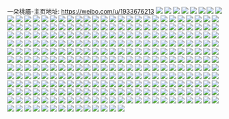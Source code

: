 一朵桃靥-主页地址: https://weibo.com/u/1933676213 
![](https://wx4.sinaimg.cn/mw2000/73418eb5ly1h202fbgwn2j229r3enb2e.jpg) 
![](https://wx4.sinaimg.cn/mw2000/73418eb5ly1h1yvv9yxcnj22c0340qv6.jpg) 
![](https://wx4.sinaimg.cn/mw2000/73418eb5ly1h1yvvd2mynj229r3ene85.jpg) 
![](https://wx4.sinaimg.cn/mw2000/73418eb5ly1h1yvvnqnxij22bz33zqv7.jpg) 
![](https://wx4.sinaimg.cn/mw2000/73418eb5ly1h1yvviw106j22c035ikjn.jpg) 
![](https://wx4.sinaimg.cn/mw2000/73418eb5ly1h1yvvfgoywj224z3m81l0.jpg) 
![](https://wx4.sinaimg.cn/mw2000/73418eb5ly1h1yvv8t6z1j22c03404qr.jpg) 
![](https://wx4.sinaimg.cn/mw2000/73418eb5ly1h1yvvkq9fyj22bs35s1l0.jpg) 
![](https://wx4.sinaimg.cn/mw2000/73418eb5ly1h1yvvh8hh4j22c03404qs.jpg) 
![](https://wx4.sinaimg.cn/mw2000/73418eb5ly1h1yvvluqbej223r2t0b2a.jpg) 
![](https://wx4.sinaimg.cn/mw2000/73418eb5ly1h1xr06cowhj21xj2kqhdv.jpg) 
![](https://wx4.sinaimg.cn/mw2000/73418eb5ly1h1xr0m4afwj22c03407wl.jpg) 
![](https://wx4.sinaimg.cn/mw2000/73418eb5ly1h1xr0ci9isj21e35k7qv8.jpg) 
![](https://wx4.sinaimg.cn/mw2000/73418eb5ly1h1xr0hs4i2j22632w44qr.jpg) 
![](https://wx4.sinaimg.cn/mw2000/73418eb5ly1h1xr0fme6hj217c6fax6s.jpg) 
![](https://wx4.sinaimg.cn/mw2000/73418eb5ly1h1xr0jb4ylj22a431ie83.jpg) 
![](https://wx4.sinaimg.cn/mw2000/73418eb5ly1h1xr0vukk3j22ar32c7wn.jpg) 
![](https://wx4.sinaimg.cn/mw2000/73418eb5ly1h1xr0xztw4j224w2uju0z.jpg) 
![](https://wx4.sinaimg.cn/mw2000/73418eb5ly1h1xr08u9adj21pc4jgu0z.jpg) 
![](https://wx4.sinaimg.cn/mw2000/73418eb5ly1h1ueazq8roj22bc334x6s.jpg) 
![](https://wx4.sinaimg.cn/mw2000/73418eb5ly1h1ueb4pu6vj22aa31qqv7.jpg) 
![](https://wx4.sinaimg.cn/mw2000/73418eb5ly1h1ueatffepj229m30t4qs.jpg) 
![](https://wx4.sinaimg.cn/mw2000/73418eb5ly1h1ueaqmoavj22c0340x6r.jpg) 
![](https://wx4.sinaimg.cn/mw2000/73418eb5ly1h1ueaws00lj225r2voe84.jpg) 
![](https://wx4.sinaimg.cn/mw2000/73418eb5ly1h1ueb20ygcj22c0340kjo.jpg) 
![](https://wx4.sinaimg.cn/mw2000/73418eb5ly1h1s255l0igj226n2wunpe.jpg) 
![](https://wx4.sinaimg.cn/mw2000/73418eb5ly1h1s25gyspsj22c03407wi.jpg) 
![](https://wx4.sinaimg.cn/mw2000/73418eb5ly1h1s25ebuwuj21rd2cinpd.jpg) 
![](https://wx4.sinaimg.cn/mw2000/73418eb5ly1h1s253007bj22342s5u0x.jpg) 
![](https://wx4.sinaimg.cn/mw2000/73418eb5ly1h1s25m9oigj22c03407wj.jpg) 
![](https://wx4.sinaimg.cn/mw2000/73418eb5ly1h1s25osnkmj22342s5e82.jpg) 
![](https://wx4.sinaimg.cn/mw2000/73418eb5ly1h1s25ffmhaj22672w9qv5.jpg) 
![](https://wx4.sinaimg.cn/mw2000/73418eb5ly1h1s25kiqsej22c0340e83.jpg) 
![](https://wx4.sinaimg.cn/mw2000/73418eb5ly1h1s25d04nxj22c0340kjm.jpg) 
![](https://wx4.sinaimg.cn/mw2000/73418eb5ly1h1r0hsbskfj227g2xy4qr.jpg) 
![](https://wx4.sinaimg.cn/mw2000/73418eb5ly1h1r0hqk332j22c0340e83.jpg) 
![](https://wx4.sinaimg.cn/mw2000/73418eb5ly1h1r0hhcjgqj22422tf7wj.jpg) 
![](https://wx4.sinaimg.cn/mw2000/73418eb5ly1h1r0hmzctjj22c0340u0z.jpg) 
![](https://wx4.sinaimg.cn/mw2000/73418eb5ly1h1r0humcnpj22c0340e82.jpg) 
![](https://wx4.sinaimg.cn/mw2000/73418eb5ly1h1r0hl5pcxj222d2r6b2b.jpg) 
![](https://wx4.sinaimg.cn/mw2000/73418eb5ly1h1r0howchhj22b332enpf.jpg) 
![](https://wx4.sinaimg.cn/mw2000/73418eb5ly1h1r0hj2x89j222d2r6u0y.jpg) 
![](https://wx4.sinaimg.cn/mw2000/73418eb5ly1h1r0ja0trnj2297309e82.jpg) 
![](https://wx4.sinaimg.cn/mw2000/73418eb5ly1h1pu7p7qaoj22162q2e82.jpg) 
![](https://wx4.sinaimg.cn/mw2000/73418eb5ly1h1pu34ey5kj22c0340kjo.jpg) 
![](https://wx4.sinaimg.cn/mw2000/73418eb5ly1h1pu38aorzj22c0340x6r.jpg) 
![](https://wx4.sinaimg.cn/mw2000/73418eb5ly1h1pu3ayty6j22c0340qv8.jpg) 
![](https://wx4.sinaimg.cn/mw2000/73418eb5ly1h1pu3g1n5qj22c0340npe.jpg) 
![](https://wx4.sinaimg.cn/mw2000/73418eb5ly1h1pu3cvmuxj22c03401l0.jpg) 
![](https://wx4.sinaimg.cn/mw2000/73418eb5ly1h1pu3j5go3j22c0340b2a.jpg) 
![](https://wx4.sinaimg.cn/mw2000/73418eb5ly1h1pu368o2ej22c03407wj.jpg) 
![](https://wx4.sinaimg.cn/mw2000/73418eb5ly1h1pu3edmsij22c0340x6q.jpg) 
![](https://wx4.sinaimg.cn/mw2000/73418eb5ly1h1nj56qiezj22bz33y7wk.jpg) 
![](https://wx4.sinaimg.cn/mw2000/73418eb5ly1h1nj5c4c5wj22by33xnpi.jpg) 
![](https://wx4.sinaimg.cn/mw2000/73418eb5ly1h1nj58jnkjj22c03404qs.jpg) 
![](https://wx4.sinaimg.cn/mw2000/73418eb5ly1h1nj5dgd3aj213l1gs7wh.jpg) 
![](https://wx4.sinaimg.cn/mw2000/73418eb5ly1h1nj5gni7yj22c03404qu.jpg) 
![](https://wx4.sinaimg.cn/mw2000/73418eb5ly1h1nj51cjunj22772xl7wl.jpg) 
![](https://wx4.sinaimg.cn/mw2000/73418eb5ly1h1nj5mrwy7j229r3104qt.jpg) 
![](https://wx4.sinaimg.cn/mw2000/73418eb5ly1h1nj54tk5lj21e35k77wl.jpg) 
![](https://wx4.sinaimg.cn/mw2000/73418eb5ly1h1nj5kenxjj21hc1z41ky.jpg) 
![](https://wx4.sinaimg.cn/mw2000/73418eb5ly1h1ky7zw2kjj22c03401l0.jpg) 
![](https://wx4.sinaimg.cn/mw2000/73418eb5ly1h1ky7yk66oj22062o8npe.jpg) 
![](https://wx4.sinaimg.cn/mw2000/73418eb5ly1h1ky81o05kj22c03404qs.jpg) 
![](https://wx4.sinaimg.cn/mw2000/73418eb5ly1h1ky7xh8vkj22c0340x6r.jpg) 
![](https://wx4.sinaimg.cn/mw2000/73418eb5ly1h1ky83bjf4j225f2v9hdw.jpg) 
![](https://wx4.sinaimg.cn/mw2000/73418eb5ly1h1ky7vr435j229x318e83.jpg) 
![](https://wx4.sinaimg.cn/mw2000/73418eb5ly1h1ky7t05gsj21x82kbu0y.jpg) 
![](https://wx4.sinaimg.cn/mw2000/73418eb5ly1h1ky84lntuj221v2qiqv7.jpg) 
![](https://wx4.sinaimg.cn/mw2000/73418eb5ly1h1ky7uiui3j22c0340b2c.jpg) 
![](https://wx4.sinaimg.cn/mw2000/73418eb5ly1h1ita9pvrnj21ts2fpu0z.jpg) 
![](https://wx4.sinaimg.cn/mw2000/73418eb5ly1h1hry8rdk0j222k2rf7wj.jpg) 
![](https://wx4.sinaimg.cn/mw2000/73418eb5ly1h1hry7acxnj22c0340qv8.jpg) 
![](https://wx4.sinaimg.cn/mw2000/73418eb5ly1h1hryb2c5dj22c0340u10.jpg) 
![](https://wx4.sinaimg.cn/mw2000/73418eb5ly1h1hryd4ztjj22c03407wk.jpg) 
![](https://wx4.sinaimg.cn/mw2000/73418eb5ly1h1fhej7bxuj22c0340e84.jpg) 
![](https://wx4.sinaimg.cn/mw2000/73418eb5ly1h1fhedida9j22by33xu0z.jpg) 
![](https://wx4.sinaimg.cn/mw2000/73418eb5ly1h1fherhkirj20xc3pc4qq.jpg) 
![](https://wx4.sinaimg.cn/mw2000/73418eb5ly1h1fheuqg49j20xc3pce82.jpg) 
![](https://wx4.sinaimg.cn/mw2000/73418eb5ly1h1fhepf3acj22c03404qs.jpg) 
![](https://wx4.sinaimg.cn/mw2000/73418eb5ly1h1fhesx5mzj20xc3pc1ky.jpg) 
![](https://wx4.sinaimg.cn/mw2000/73418eb5ly1h1fhexx83oj22c03407wi.jpg) 
![](https://wx4.sinaimg.cn/mw2000/73418eb5ly1h1fhewrt2aj20xc3pce82.jpg) 
![](https://wx4.sinaimg.cn/mw2000/73418eb5ly1h1fhezdoscj22by33ykjm.jpg) 
![](https://wx4.sinaimg.cn/mw2000/73418eb5ly1h1cl4uvap9j221231mnpf.jpg) 
![](https://wx4.sinaimg.cn/mw2000/73418eb5ly1h1cl5b2bvrj21yw2yee84.jpg) 
![](https://wx4.sinaimg.cn/mw2000/73418eb5ly1h1cl6jfrldj222o340kjp.jpg) 
![](https://wx4.sinaimg.cn/mw2000/73418eb5ly1h1cl4zfpenj222o3401l0.jpg) 
![](https://wx4.sinaimg.cn/mw2000/73418eb5ly1h1cl5kpmkqj223u35sqv7.jpg) 
![](https://wx4.sinaimg.cn/mw2000/73418eb5ly1h1cl5wvt7aj222o340b2c.jpg) 
![](https://wx4.sinaimg.cn/mw2000/73418eb5ly1h1cl5g699pj222o340npg.jpg) 
![](https://wx4.sinaimg.cn/mw2000/73418eb5ly1h1cl63tts2j223u35su0z.jpg) 
![](https://wx4.sinaimg.cn/mw2000/73418eb5ly1h1cl55t3mnj222833z4qu.jpg) 
![](https://wx4.sinaimg.cn/mw2000/73418eb5ly1h1aq9grh7cj224t2uf7wl.jpg) 
![](https://wx4.sinaimg.cn/mw2000/73418eb5ly1h1aq9or924j22av32hhdx.jpg) 
![](https://wx4.sinaimg.cn/mw2000/73418eb5ly1h1aqa3vgb2j21w72iynpf.jpg) 
![](https://wx4.sinaimg.cn/mw2000/73418eb5ly1h1aq99y802j22c03407wj.jpg) 
![](https://wx4.sinaimg.cn/mw2000/73418eb5ly1h1aq9vzmxij22c0341u11.jpg) 
![](https://wx4.sinaimg.cn/mw2000/73418eb5ly1h1aq9xpwwej22c0340e83.jpg) 
![](https://wx4.sinaimg.cn/mw2000/73418eb5ly1h18hc7269dj20uk7x7kjo.jpg) 
![](https://wx4.sinaimg.cn/mw2000/73418eb5ly1h18hcdlhxlj20uk5nqb2b.jpg) 
![](https://wx4.sinaimg.cn/mw2000/73418eb5ly1h18hbz6v48j20uk5nr7wj.jpg) 
![](https://wx4.sinaimg.cn/mw2000/73418eb5ly1h18hcbd1pyj20uk6sgnpf.jpg) 
![](https://wx4.sinaimg.cn/mw2000/73418eb5ly1h18hcjkkasj227t2yfnpf.jpg) 
![](https://wx4.sinaimg.cn/mw2000/73418eb5ly1h18hc94ykmj20uk5nqu0y.jpg) 
![](https://wx4.sinaimg.cn/mw2000/73418eb5ly1h18hc1r6gzj20uk5nqu0y.jpg) 
![](https://wx4.sinaimg.cn/mw2000/73418eb5ly1h18hc4ezzjj20uk6sghdv.jpg) 
![](https://wx4.sinaimg.cn/mw2000/73418eb5ly1h18hbx03krj20uk6sgb2a.jpg) 
![](https://wx4.sinaimg.cn/mw2000/73418eb5ly1h17cjp19daj22c0340e84.jpg) 
![](https://wx4.sinaimg.cn/mw2000/73418eb5ly1h17cjv6l7fj220a2od1l0.jpg) 
![](https://wx4.sinaimg.cn/mw2000/73418eb5ly1h17cjhvs2yj22aq32ae84.jpg) 
![](https://wx4.sinaimg.cn/mw2000/73418eb5ly1h17cjxexr5j224t2uhe83.jpg) 
![](https://wx4.sinaimg.cn/mw2000/73418eb5ly1h17abo849qj22552uv7wk.jpg) 
![](https://wx4.sinaimg.cn/mw2000/73418eb5ly1h17abzskozj22802you0z.jpg) 
![](https://wx4.sinaimg.cn/mw2000/73418eb5ly1h17abwtvq2j22c0340kjm.jpg) 
![](https://wx4.sinaimg.cn/mw2000/73418eb5ly1h17ac67ee2j22612w27wk.jpg) 
![](https://wx4.sinaimg.cn/mw2000/73418eb5ly1h17abrv0ykj22c03404qs.jpg) 
![](https://wx4.sinaimg.cn/mw2000/73418eb5ly1h17abvbpwdj227t2yfqv8.jpg) 
![](https://wx4.sinaimg.cn/mw2000/73418eb5ly1h17ac2tsfxj224w2uie84.jpg) 
![](https://wx4.sinaimg.cn/mw2000/73418eb5ly1h17abplf3bj22c03404qr.jpg) 
![](https://wx4.sinaimg.cn/mw2000/73418eb5ly1h17acdhy4aj22c0340nph.jpg) 
![](https://wx4.sinaimg.cn/mw2000/73418eb5ly1h160wna59jj226u2x4b2c.jpg) 
![](https://wx4.sinaimg.cn/mw2000/73418eb5ly1h160x7l6xwj22b332s1l1.jpg) 
![](https://wx4.sinaimg.cn/mw2000/73418eb5ly1h160x0r3ubj22c0340npg.jpg) 
![](https://wx4.sinaimg.cn/mw2000/73418eb5ly1h160wk68tmj22c0340b2d.jpg) 
![](https://wx4.sinaimg.cn/mw2000/73418eb5ly1h160xq9kvwj22342s54qq.jpg) 
![](https://wx4.sinaimg.cn/mw2000/73418eb5ly1h160xjq8cjj227w2yhnpg.jpg) 
![](https://wx4.sinaimg.cn/mw2000/73418eb5ly1h160xfi9eoj224y2ume83.jpg) 
![](https://wx4.sinaimg.cn/mw2000/73418eb5ly1h160xdbf9jj225d2v5hdv.jpg) 
![](https://wx4.sinaimg.cn/mw2000/73418eb5ly1h160wu1l7gj22c0340npf.jpg) 
![](https://wx4.sinaimg.cn/mw2000/73418eb5ly1h1425iibuij22c0340x6q.jpg) 
![](https://wx4.sinaimg.cn/mw2000/73418eb5ly1h14257hbruj221o2q8qv8.jpg) 
![](https://wx4.sinaimg.cn/mw2000/73418eb5ly1h1425h9vnoj22c03401l0.jpg) 
![](https://wx4.sinaimg.cn/mw2000/73418eb5ly1h1425nd8w9j22bb333u10.jpg) 
![](https://wx4.sinaimg.cn/mw2000/73418eb5ly1h1425fvssxj21vd2hue83.jpg) 
![](https://wx4.sinaimg.cn/mw2000/73418eb5ly1h1425ds7paj227h2xzu0z.jpg) 
![](https://wx4.sinaimg.cn/mw2000/73418eb5ly1h1425kthzvj22c03401ky.jpg) 
![](https://wx4.sinaimg.cn/mw2000/73418eb5ly1h1425vcwzjj22c0340x6t.jpg) 
![](https://wx4.sinaimg.cn/mw2000/73418eb5ly1h1425ju7ftj22c0340hdv.jpg) 
![](https://wx4.sinaimg.cn/mw2000/73418eb5ly1h13r98xlafj22c0340hdv.jpg) 
![](https://wx4.sinaimg.cn/mw2000/73418eb5ly1h13r9bswa8j21ye2lv4qr.jpg) 
![](https://wx4.sinaimg.cn/mw2000/73418eb5ly1h13r9v4euij22c0340qv6.jpg) 
![](https://wx4.sinaimg.cn/mw2000/73418eb5ly1h13r9gv9obj22c0340kjp.jpg) 
![](https://wx4.sinaimg.cn/mw2000/73418eb5ly1h13r9txqduj22c0340kjm.jpg) 
![](https://wx4.sinaimg.cn/mw2000/73418eb5ly1h13r9lspq7j22082obkjo.jpg) 
![](https://wx4.sinaimg.cn/mw2000/73418eb5ly1h13r9sqbwoj22bx33wx6s.jpg) 
![](https://wx4.sinaimg.cn/mw2000/73418eb5ly1h13r9po8rdj22c0340b2f.jpg) 
![](https://wx4.sinaimg.cn/mw2000/73418eb5ly1h13r9wcjtbj22c0340x6r.jpg) 
![](https://wx4.sinaimg.cn/mw2000/73418eb5ly1h10lnyz3l5j22am326000.jpg) 
![](https://wx4.sinaimg.cn/mw2000/73418eb5ly1h10lnwjef2j21mq26bhdt.jpg) 
![](https://wx4.sinaimg.cn/mw2000/73418eb5ly1h10lo0iirbj22c0340b2b.jpg) 
![](https://wx4.sinaimg.cn/mw2000/73418eb5ly1h10lo2jfexj22482tm4qr.jpg) 
![](https://wx4.sinaimg.cn/mw2000/73418eb5ly1h10dcpi438j22c03401l0.jpg) 
![](https://wx4.sinaimg.cn/mw2000/73418eb5ly1h10dd6op2lj22c0340npf.jpg) 
![](https://wx4.sinaimg.cn/mw2000/73418eb5ly1h10dcizb5lj21zl2nhkjm.jpg) 
![](https://wx4.sinaimg.cn/mw2000/73418eb5ly1h10dd44l87j22c0340kjn.jpg) 
![](https://wx4.sinaimg.cn/mw2000/73418eb5ly1h10dch7p8qj220g2olx6q.jpg) 
![](https://wx4.sinaimg.cn/mw2000/73418eb5ly1h10dcuwemij220s2p2u0y.jpg) 
![](https://wx4.sinaimg.cn/mw2000/73418eb5ly1h10dd112t0j226m2wuu0z.jpg) 
![](https://wx4.sinaimg.cn/mw2000/73418eb5ly1h10dd2fqg2j22c03404qr.jpg) 
![](https://wx4.sinaimg.cn/mw2000/73418eb5ly1h10dcxv28bj220k2or1l0.jpg) 
![](https://wx4.sinaimg.cn/mw2000/73418eb5ly1h0z8s491uqj22c0340b2a.jpg) 
![](https://wx4.sinaimg.cn/mw2000/73418eb5ly1h0z8s8iyuuj22792xou0z.jpg) 
![](https://wx4.sinaimg.cn/mw2000/73418eb5ly1h0z8s2xtrzj22c0340kjn.jpg) 
![](https://wx4.sinaimg.cn/mw2000/73418eb5ly1h0z8sjgalzj22c03404qt.jpg) 
![](https://wx4.sinaimg.cn/mw2000/73418eb5ly1h0z8soccbjj222r2rob2b.jpg) 
![](https://wx4.sinaimg.cn/mw2000/73418eb5ly1h0z8sg3t5aj225g2v9hdw.jpg) 
![](https://wx4.sinaimg.cn/mw2000/73418eb5ly1h0z8sbtbd7j22as32d7wl.jpg) 
![](https://wx4.sinaimg.cn/mw2000/73418eb5ly1h0z8s64zhpj22c03407wj.jpg) 
![](https://wx4.sinaimg.cn/mw2000/73418eb5ly1h0z8sm4k50j226t2x47wk.jpg) 
![](https://wx4.sinaimg.cn/mw2000/73418eb5ly1h0xhs180q5j21pc4jgb2c.jpg) 
![](https://wx4.sinaimg.cn/mw2000/73418eb5ly1h0xhqazefwj20uk6sh7wk.jpg) 
![](https://wx4.sinaimg.cn/mw2000/73418eb5ly1h0xhqus0a7j21e35k7npg.jpg) 
![](https://wx4.sinaimg.cn/mw2000/73418eb5ly1h0xhrtd6wfj21pc4jgnpg.jpg) 
![](https://wx4.sinaimg.cn/mw2000/73418eb5ly1h0xhrxi8doj21pc4jg4qt.jpg) 
![](https://wx4.sinaimg.cn/mw2000/73418eb5ly1h0xhrq8e7tj21pc4jgnph.jpg) 
![](https://wx4.sinaimg.cn/mw2000/73418eb5ly1h0xhrzgp24j21e35k74qs.jpg) 
![](https://wx4.sinaimg.cn/mw2000/73418eb5ly1h0xhs2s3b1j20uk5nqu0z.jpg) 
![](https://wx4.sinaimg.cn/mw2000/73418eb5ly1h0xhrvaqygj21e35k77wk.jpg) 
![](https://wx4.sinaimg.cn/mw2000/73418eb5ly1h0vkx8dup5j21tk2fgqv6.jpg) 
![](https://wx4.sinaimg.cn/mw2000/73418eb5ly1h0sa3vbrx0j22bz2bznpd.jpg) 
![](https://wx4.sinaimg.cn/mw2000/73418eb5ly1h0sa463u57j22c02c0b29.jpg) 
![](https://wx4.sinaimg.cn/mw2000/73418eb5ly1h0sa3w505sj22c02c0u0x.jpg) 
![](https://wx4.sinaimg.cn/mw2000/73418eb5ly1h0sa3xprn1j22c03401kz.jpg) 
![](https://wx4.sinaimg.cn/mw2000/73418eb5ly1h0sa3uf67cj22c02c0x6p.jpg) 
![](https://wx4.sinaimg.cn/mw2000/73418eb5ly1h0sa40updfj22c02c01jn.jpg) 
![](https://wx4.sinaimg.cn/mw2000/73418eb5ly1h0sa41r17pj22c02c0hdt.jpg) 
![](https://wx4.sinaimg.cn/mw2000/73418eb5ly1h0sa402fh6j22c0340qv7.jpg) 
![](https://wx4.sinaimg.cn/mw2000/73418eb5ly1h0sa42qktnj2261263x6p.jpg) 
![](https://wx4.sinaimg.cn/mw2000/73418eb5ly1h0sa442wvpj22c02c0qv5.jpg) 
![](https://wx4.sinaimg.cn/mw2000/73418eb5ly1h0sa4536gcj22c02c0u0x.jpg) 
![](https://wx4.sinaimg.cn/mw2000/73418eb5ly1h0saa023lvj22692691kz.jpg) 
![](https://wx4.sinaimg.cn/mw2000/73418eb5ly1h0pz4uudaqj22c0340kjs.jpg) 
![](https://wx4.sinaimg.cn/mw2000/73418eb5ly1h0pz4kt1olj22b832ykjo.jpg) 
![](https://wx4.sinaimg.cn/mw2000/73418eb5ly1h0pz4ybdz9j220z2pb1l1.jpg) 
![](https://wx4.sinaimg.cn/mw2000/73418eb5ly1h0pz4i5xhvj22c0340x6r.jpg) 
![](https://wx4.sinaimg.cn/mw2000/73418eb5ly1h0pz5b4dicj221l2q41kz.jpg) 
![](https://wx4.sinaimg.cn/mw2000/73418eb5ly1h0pz4qt5f7j22c0340kjn.jpg) 
![](https://wx4.sinaimg.cn/mw2000/73418eb5ly1h0pz54lxv9j224b2trhdw.jpg) 
![](https://wx4.sinaimg.cn/mw2000/73418eb5ly1h0pz4ohg8ej22c0340u0z.jpg) 
![](https://wx4.sinaimg.cn/mw2000/73418eb5ly1h0pz58mn40j229t313b2e.jpg) 
![](https://wx4.sinaimg.cn/mw2000/73418eb5ly1h0ntxbim2yj214u6tg1ky.jpg) 
![](https://wx4.sinaimg.cn/mw2000/73418eb5ly1h0nujm7nbfj214u6tgb2a.jpg) 
![](https://wx4.sinaimg.cn/mw2000/73418eb5ly1h0nujmzzbej21ab60gqv5.jpg) 
![](https://wx4.sinaimg.cn/mw2000/73418eb5ly1h0nujnx6djj21ab60gkjm.jpg) 
![](https://wx4.sinaimg.cn/mw2000/73418eb5ly1h0nujl9gxyj21e15kehdt.jpg) 
![](https://wx4.sinaimg.cn/mw2000/73418eb5ly1h0nt85fx17j21jy4z6e81.jpg) 
![](https://wx4.sinaimg.cn/mw2000/73418eb5ly1h0nt86ghpyj21az5xdkjl.jpg) 
![](https://wx4.sinaimg.cn/mw2000/73418eb5ly1h0nt87awwoj21kp4ws7wh.jpg) 
![](https://wx4.sinaimg.cn/mw2000/73418eb5ly1h0nt847ajaj21nn4o4x6p.jpg) 
![](https://wx4.sinaimg.cn/mw2000/73418eb5ly1h0nrbgql8cj21it52ykjl.jpg) 
![](https://wx4.sinaimg.cn/mw2000/73418eb5ly1h0nrbi8aawj21uo46d1kx.jpg) 
![](https://wx4.sinaimg.cn/mw2000/73418eb5ly1h0nrbixzcej212w2ig4h3.jpg) 
![](https://wx4.sinaimg.cn/mw2000/73418eb5ly1h0nrbk7uupj21pt4i87wh.jpg) 
![](https://wx4.sinaimg.cn/mw2000/73418eb5ly1h0nrbl6s8gj21nn4o44qp.jpg) 
![](https://wx4.sinaimg.cn/mw2000/73418eb5ly1h0nrbm4rb8j212w3g41kx.jpg) 
![](https://wx4.sinaimg.cn/mw2000/73418eb5ly1h0nrbn097ij212w3xj4qp.jpg) 
![](https://wx4.sinaimg.cn/mw2000/73418eb5ly1h0nrbnpwbvj21nn4o44qp.jpg) 
![](https://wx4.sinaimg.cn/mw2000/73418eb5ly1h0nrbqdg00j21uo46d4qp.jpg) 
![](https://wx4.sinaimg.cn/mw2000/73418eb5ly1h0mcnjidgsj22c0340hdv.jpg) 
![](https://wx4.sinaimg.cn/mw2000/73418eb5ly1h0mcm6ct9mj22bb3337wj.jpg) 
![](https://wx4.sinaimg.cn/mw2000/73418eb5ly1h0mcns2payj22bb333u0y.jpg) 
![](https://wx4.sinaimg.cn/mw2000/73418eb5ly1h0mcosy9yhj22bb333x6r.jpg) 
![](https://wx4.sinaimg.cn/mw2000/73418eb5ly1h0k2veyqzmj229s312qv8.jpg) 
![](https://wx4.sinaimg.cn/mw2000/73418eb5ly1h0k2v3z66nj224h2ty1l0.jpg) 
![](https://wx4.sinaimg.cn/mw2000/73418eb5ly1h0k2v1bajuj224t2uf7wl.jpg) 
![](https://wx4.sinaimg.cn/mw2000/73418eb5ly1h0k2uo9yiwj22c0340kjo.jpg) 
![](https://wx4.sinaimg.cn/mw2000/73418eb5ly1h0k2vbc9tlj22722xfnpg.jpg) 
![](https://wx4.sinaimg.cn/mw2000/73418eb5ly1h0k2uuik9lj21wz2jzkjo.jpg) 
![](https://wx4.sinaimg.cn/mw2000/73418eb5ly1h0k2vicce4j225b2v3e85.jpg) 
![](https://wx4.sinaimg.cn/mw2000/73418eb5ly1h0k2vl2meyj22342s5kjm.jpg) 
![](https://wx4.sinaimg.cn/mw2000/73418eb5ly1h0k2v80hqij226w2x7e84.jpg) 
![](https://wx4.sinaimg.cn/mw2000/73418eb5ly1h0iwx4k5c7j22c03404qs.jpg) 
![](https://wx4.sinaimg.cn/mw2000/73418eb5ly1h0iwxzlxahj22c03401kz.jpg) 
![](https://wx4.sinaimg.cn/mw2000/73418eb5ly1h0iwxxwsn9j22c03407wj.jpg) 
![](https://wx4.sinaimg.cn/mw2000/73418eb5ly1h0iwxfi87jj229y319npi.jpg) 
![](https://wx4.sinaimg.cn/mw2000/73418eb5ly1h0iwwx0kzvj22c0340qv7.jpg) 
![](https://wx4.sinaimg.cn/mw2000/73418eb5ly1h0iwxnvd2zj227t2yfkjn.jpg) 
![](https://wx4.sinaimg.cn/mw2000/73418eb5ly1h0iwy44oqij22c03401kz.jpg) 
![](https://wx4.sinaimg.cn/mw2000/73418eb5ly1h0iwxwh5nlj22a431hx6r.jpg) 
![](https://wx4.sinaimg.cn/mw2000/73418eb5ly1h0iwy2lwjdj22c0340u0z.jpg) 
![](https://wx4.sinaimg.cn/mw2000/73418eb5ly1h0hu6pypxbj225f2v8kjn.jpg) 
![](https://wx4.sinaimg.cn/mw2000/73418eb5ly1h0hu8q6m2yj228y2zye82.jpg) 
![](https://wx4.sinaimg.cn/mw2000/73418eb5ly1h0hu8oizs3j221d2pte83.jpg) 
![](https://wx4.sinaimg.cn/mw2000/73418eb5ly1h0hu6l3c44j21xu2l4u0z.jpg) 
![](https://wx4.sinaimg.cn/mw2000/73418eb5ly1h0hu7kanypj223w2t7hdx.jpg) 
![](https://wx4.sinaimg.cn/mw2000/73418eb5ly1h0hu8xpf3yj220i2oonpf.jpg) 
![](https://wx4.sinaimg.cn/mw2000/73418eb5ly1h0hu8iyrwdj22412tehdw.jpg) 
![](https://wx4.sinaimg.cn/mw2000/73418eb5ly1h0hu8sl7kjj22903014qr.jpg) 
![](https://wx4.sinaimg.cn/mw2000/73418eb5ly1h0hu9cch7cj22c0340hdx.jpg) 
![](https://wx4.sinaimg.cn/mw2000/73418eb5ly1h0en9x337vj22c02c0x6p.jpg) 
![](https://wx4.sinaimg.cn/mw2000/73418eb5ly1h0en9z2kx8j22c0340e83.jpg) 
![](https://wx4.sinaimg.cn/mw2000/73418eb5ly1h0en9w08rlj22a231e7wi.jpg) 
![](https://wx4.sinaimg.cn/mw2000/73418eb5ly1h0ena05qvoj21s42dhe81.jpg) 
![](https://wx4.sinaimg.cn/mw2000/73418eb5ly1h0e7hs1xxzj22bz2bz7wi.jpg) 
![](https://wx4.sinaimg.cn/mw2000/73418eb5ly1h0czp2cdg4j222o340npf.jpg) 
![](https://wx4.sinaimg.cn/mw2000/73418eb5ly1h0czok0dmbj222o340nph.jpg) 
![](https://wx4.sinaimg.cn/mw2000/73418eb5ly1h0czpryryzj222o340npg.jpg) 
![](https://wx4.sinaimg.cn/mw2000/73418eb5ly1h0czq8yj52j21lt4tg7wj.jpg) 
![](https://wx4.sinaimg.cn/mw2000/73418eb5ly1h0czp9kfxhj222o340b2b.jpg) 
![](https://wx4.sinaimg.cn/mw2000/73418eb5ly1h0czouv9g8j222o340e85.jpg) 
![](https://wx4.sinaimg.cn/mw2000/73418eb5ly1h0czq3bh3gj222o340x6t.jpg) 
![](https://wx4.sinaimg.cn/mw2000/73418eb5ly1h0czpistpnj222o3404qs.jpg) 
![](https://wx4.sinaimg.cn/mw2000/73418eb5ly1h0czq6eyuej21b75wfb2c.jpg) 
![](https://wx4.sinaimg.cn/mw2000/73418eb5ly1h0av9hx74aj229d30hx6s.jpg) 
![](https://wx4.sinaimg.cn/mw2000/73418eb5ly1h0avaznor7j224d2tux6r.jpg) 
![](https://wx4.sinaimg.cn/mw2000/73418eb5ly1h0av9l4i06j21ve2hv4qq.jpg) 
![](https://wx4.sinaimg.cn/mw2000/73418eb5ly1h0av93f19kj226h2wn4qs.jpg) 
![](https://wx4.sinaimg.cn/mw2000/73418eb5ly1h0av9zj25hj225u2vsu0z.jpg) 
![](https://wx4.sinaimg.cn/mw2000/73418eb5ly1h0ava2t50mj217l1m47wh.jpg) 
![](https://wx4.sinaimg.cn/mw2000/73418eb5ly1h0avarv5oaj22212qpu10.jpg) 
![](https://wx4.sinaimg.cn/mw2000/73418eb5ly1h0av8o2x33j224e2tvkjm.jpg) 
![](https://wx4.sinaimg.cn/mw2000/73418eb5ly1h0avb3ahdtj22c03401l0.jpg) 
![](https://wx4.sinaimg.cn/mw2000/73418eb5ly1h09uhax4icj22c03404qr.jpg) 
![](https://wx4.sinaimg.cn/mw2000/73418eb5ly1h08gyniy6lj228h2zbu0z.jpg) 
![](https://wx4.sinaimg.cn/mw2000/73418eb5ly1h08gytyu0xj225w2vuqv7.jpg) 
![](https://wx4.sinaimg.cn/mw2000/73418eb5ly1h078nn4cyvj230s29l7wk.jpg) 
![](https://wx4.sinaimg.cn/mw2000/73418eb5ly1h078nqtfjyj23402c0kjp.jpg) 
![](https://wx4.sinaimg.cn/mw2000/73418eb5ly1h078nuidkoj23402c0hdx.jpg) 
![](https://wx4.sinaimg.cn/mw2000/73418eb5ly1h078nkhjs8j23402c0x6t.jpg) 
![](https://wx4.sinaimg.cn/mw2000/73418eb5ly1h01nzcsxhsj22c0340kjm.jpg) 
![](https://wx4.sinaimg.cn/mw2000/73418eb5ly1h01nz1v0thj228c2z4e83.jpg) 
![](https://wx4.sinaimg.cn/mw2000/73418eb5ly1h01nzfszohj21dr1ucnpd.jpg) 
![](https://wx4.sinaimg.cn/mw2000/73418eb5ly1h01nxwzrpxj22c0340hdu.jpg) 
![](https://wx4.sinaimg.cn/mw2000/73418eb5ly1h01nzakkn3j22342s57wi.jpg) 
![](https://wx4.sinaimg.cn/mw2000/73418eb5ly1h01nyr0bxuj22c0340x6r.jpg) 
![](https://wx4.sinaimg.cn/mw2000/73418eb5ly1h00jtyshdtj224s2udnpg.jpg) 
![](https://wx4.sinaimg.cn/mw2000/73418eb5ly1gzzdfluwilj21w82izb2b.jpg) 
![](https://wx4.sinaimg.cn/mw2000/73418eb5ly1gzzdfs29xsj22c0340u0z.jpg) 
![](https://wx4.sinaimg.cn/mw2000/73418eb5ly1gzzdfurjmrj21oh28n4qq.jpg) 
![](https://wx4.sinaimg.cn/mw2000/73418eb5ly1gzzdfjaypqj22c0340x6r.jpg) 
![](https://wx4.sinaimg.cn/mw2000/73418eb5ly1gzzdfqyqjrj228y2zxkjm.jpg) 
![](https://wx4.sinaimg.cn/mw2000/73418eb5ly1gzzdfp1j5aj220y2p91l0.jpg) 
![](https://wx4.sinaimg.cn/mw2000/73418eb5ly1gzy4la1jacj22a531j7wm.jpg) 
![](https://wx4.sinaimg.cn/mw2000/73418eb5ly1gzy4li5nktj224y2ul7wk.jpg) 
![](https://wx4.sinaimg.cn/mw2000/73418eb5ly1gzy4m6ya1aj226v2x61l0.jpg) 
![](https://wx4.sinaimg.cn/mw2000/73418eb5ly1gzy4k3buhoj221s2qee84.jpg) 
